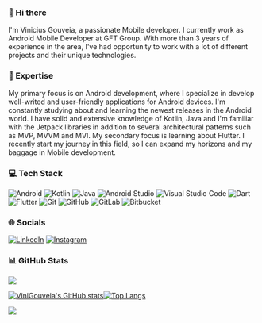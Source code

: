 ### 👋 Hi there 

I'm Vinicius Gouveia, a passionate Mobile developer. I currently work as Android Mobile Developer at GFT Group.
With more than 3 years of experience in the area, I've had opportunity to work with a lot of different projects and their unique technologies.

### 🚀 Expertise

My primary focus is on Android development, where I specialize in develop well-writed and user-friendly applications for Android devices. I'm constantly studying about and learning the newest releases in the Android world. I have solid and extensive knowledge of Kotlin, Java and I'm familiar with the Jetpack libraries in addition to several architectural patterns such as MVP, MVVM and MVI.
My secondary focus is learning about Flutter. I recently start my journey in this field, so I can expand my horizons and my baggage in Mobile development.

### 💻 Tech Stack

 ![Android](https://img.shields.io/badge/Android-3DDC84?style=for-the-badge&logo=android&logoColor=white) ![Kotlin](https://img.shields.io/badge/kotlin-%237F52FF.svg?style=for-the-badge&logo=kotlin&logoColor=white) ![Java](https://img.shields.io/badge/java-%23ED8B00.svg?style=for-the-badge&logo=openjdk&logoColor=white) ![Android Studio](https://img.shields.io/badge/Android%20Studio-3DDC84.svg?style=for-the-badge&logo=android-studio&logoColor=white) ![Visual Studio Code](https://img.shields.io/badge/Visual%20Studio%20Code-0078d7.svg?style=for-the-badge&logo=visual-studio-code&logoColor=white) ![Dart](https://img.shields.io/badge/dart-%230175C2.svg?style=for-the-badge&logo=dart&logoColor=white) ![Flutter](https://img.shields.io/badge/Flutter-%2302569B.svg?style=for-the-badge&logo=Flutter&logoColor=white) ![Git](https://img.shields.io/badge/git-%23F05033.svg?style=for-the-badge&logo=git&logoColor=white) ![GitHub](https://img.shields.io/badge/github-%23121011.svg?style=for-the-badge&logo=github&logoColor=white) ![GitLab](https://img.shields.io/badge/gitlab-%23181717.svg?style=for-the-badge&logo=gitlab&logoColor=white) ![Bitbucket](https://img.shields.io/badge/bitbucket-%230047B3.svg?style=for-the-badge&logo=bitbucket&logoColor=white)

### 🌐 Socials

[![LinkedIn](https://img.shields.io/badge/linkedin-%230077B5.svg?style=for-the-badge&logo=linkedin&logoColor=white)](https://www.linkedin.com/in/vinicius-gouveia-dev) [![Instagram](https://img.shields.io/badge/Instagram-%23E4405F.svg?style=for-the-badge&logo=Instagram&logoColor=white)](https://www.instagram.com/vini.gouveia)

### 📊 GitHub Stats

<a href="https://github.com/anuraghazra/github-readme-stats">
  <img align="center" src="https://github-readme-stats.vercel.app/api/pin/?username=anuraghazra&repo=github-readme-stats" />
</a>

[![ViniGouveia's GitHub stats](https://github-readme-stats.vercel.app/api?username=ViniGouveia&show_icons=true&bg_color=00000000)](https://github.com/anuraghazra/github-readme-stats)[![Top Langs](https://github-readme-stats.vercel.app/api/top-langs/?username=ViniGouveia&layout=compact)](https://github.com/anuraghazra/github-readme-stats)

<a href="https://github.com/anuraghazra/convoychat">
  <img align="center" src="https://github-readme-stats.vercel.app/api/pin/?username=anuraghazra&repo=convoychat" />
</a>
